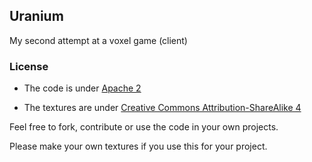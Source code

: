 ## Uranium
My second attempt at a voxel game (client)

### License
- The code is under [Apache 2](LICENSE)

- The textures are under [Creative Commons Attribution-ShareAlike 4](LICENSE.textures)

Feel free to fork, contribute or use the code in your own projects.

Please make your own textures if you use this for your project.
